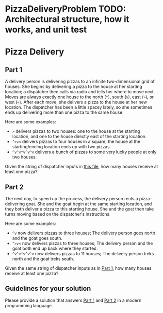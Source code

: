 # PizzaDeliveryProblem TODO: Architectural structure, how it works, and unit test
# Pizza Delivery
## Part 1
A delivery person is delivering pizzas to an infinite two-dimensional grid of houses. She begins by delivering a pizza to the house at her starting location; a dispatcher then calls via radio and tells her where to move next. Moves are always exactly one house to the north (`^`), south (`v`), east (`>`), or west (`<`). After each move, she delivers a pizza to the house at her new location. The dispatcher has been a little spacey lately, so she sometimes ends up delivering more than one pizza to the same house.

Here are some examples:

* `>` delivers pizzas to two houses: one to the house at the starting location, and one to the house directly east of the starting location.
* `^>v<` delivers pizzas to four houses in a square; the house at the starting/ending location ends up with two pizzas.
* `^v^v^v^v^v` delivers a bunch of pizzas to some very lucky people at only two houses.

Given the string of dispatcher inputs in [this file](https://gist.github.com/mikedelorenzo-koneksa/3d273f862e919782a181c28ef5f50f54#file-pizzadeliveryinput-txt), how many houses receive at least one pizza?

## Part 2
The next day, to speed up the process, the delivery person rents a pizza-delivering goat. She and the goat begin at the same starting location, and they both deliver a pizza to this starting house. She and the goat then take turns moving based on the dispatcher's instructions.

Here are some examples:

* `^v` now delivers pizzas to three houses; The delivery person goes north and the goat goes south.
* `^>v<` now delivers pizzas to three houses; The delivery person and the goat both end up back where they started.
* `^v^v^v^v^v` now delivers pizzas to 11 houses; The delivery person treks north and the goat treks south.

Given the same string of dispatcher inputs as in [Part 1](https://gist.github.com/mikedelorenzo-koneksa/3d273f862e919782a181c28ef5f50f54#part-1), how many houses receive at least one pizza?

## Guidelines for your solution
Please provide a solution that answers [Part 1](https://gist.github.com/mikedelorenzo-koneksa/3d273f862e919782a181c28ef5f50f54#part-1) and [Part 2](https://gist.github.com/mikedelorenzo-koneksa/3d273f862e919782a181c28ef5f50f54#part-2) in a modern programming language.
